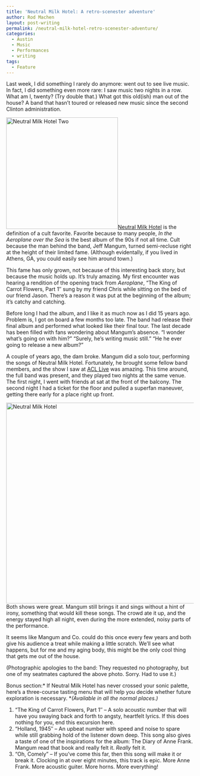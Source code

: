 ```yaml
---
title: 'Neutral Milk Hotel: A retro-scenester adventure'
author: Rod Machen
layout: post-writing
permalink: /neutral-milk-hotel-retro-scenester-adventure/
categories:
  - Austin
  - Music
  - Performances
  - writing
tags:
  - Feature
---
```

Last week, I did something I rarely do anymore: went out to see live music. In fact, I did something even more rare: I saw music two nights in a row. What am I, twenty? (Try double that.) What got this old(ish) man out of the house? A band that hasn&#8217;t toured or released new music since the second Clinton administration.

<img class="alignright size-full wp-image-415" alt="Neutral Milk Hotel Two" src="http://words.rodmachen.com/wp-content/uploads/2014/02/NHM-Two.jpg" width="300" height="300" /><a href="http://www.walkingwallofwords.com/" target="_blank">Neutral Milk Hotel</a> is the definition of a cult favorite. Favorite because to many people, *In the Aeroplane over the Sea* is the best album of the 90s if not all time. Cult because the man behind the band, Jeff Mangum, turned semi-recluse right at the height of their limited fame. (Although evidentally, if you lived in Athens, GA, you could easily see him around town.)

This fame has only grown, not because of this interesting back story, but because the music holds up. It&#8217;s truly amazing. My first encounter was hearing a rendition of the opening track from *Aeroplane*, &#8220;The King of Carrot Flowers, Part 1&#8243; sung by my friend Chris while sitting on the bed of our friend Jason. There&#8217;s a reason it was put at the beginning of the album; it&#8217;s catchy and catching.<!--more-->

Before long I had the album, and I like it as much now as I did 15 years ago. Problem is, I got on board a few months too late. The band had release their final album and performed what looked like their final tour. The last decade has been filled with fans wondering about Mangum&#8217;s absence. &#8220;I wonder what&#8217;s going on with him?&#8221; &#8220;Surely, he&#8217;s writing music still.&#8221; &#8220;He he ever going to release a new album?&#8221;

A couple of years ago, the dam broke. Mangum did a solo tour, performing the songs of Neutral Milk Hotel. Fortunately, he brought some fellow band members, and the show I saw at <a href="http://acl-live.com/" target="_blank">ACL Live</a> was amazing. This time around, the full band was present, and they played two nights at the same venue. The first night, I went with friends at sat at the front of the balcony. The second night I had a ticket for the floor and pulled a superfan maneuver, getting there early for a place right up front.

<img class="alignright size-full wp-image-416" alt="Neutral Milk Hotel" src="http://words.rodmachen.com/wp-content/uploads/2014/02/NMH-Large.jpg" width="720" height="540" />Both shows were great. Mangum still brings it and sings without a hint of irony, something that would kill these songs. The crowd ate it up, and the energy stayed high all night, even during the more extended, noisy parts of the performance.

It seems like Mangum and Co. could do this once every few years and both give his audience a treat while making a little scratch. We&#8217;ll see what happens, but for me and my aging body, this might be the only cool thing that gets me out of the house.

(Photographic apologies to the band: They requested no photography, but one of my seatmates captured the above photo. Sorry. Had to use it.)

Bonus section:* If Neutral Milk Hotel has never crossed your sonic palette, here&#8217;s a three-course tasting menu that will help you decide whether future exploration is necessary. **(Available in all the normal places.)*

1.  &#8220;The King of Carrot Flowers, Part 1&#8243; – A solo acoustic number that will have you swaying back and forth to angsty, heartfelt lyrics. If this does nothing for you, end this excursion here.
2.  &#8220;Holland, 1945&#8243; – An upbeat number with speed and noise to spare while still grabbing hold of the listener down deep. This song also gives a taste of one of the inspirations for the album: The Diary of Anne Frank. Mangum read that book and really felt it. *Really* felt it.
3.  &#8220;Oh, Comely&#8221; – If you&#8217;ve come this far, then this song will make it or break it. Clocking in at over eight minutes, this track is epic. More Anne Frank. More acoustic guiter. More horns. More everything!